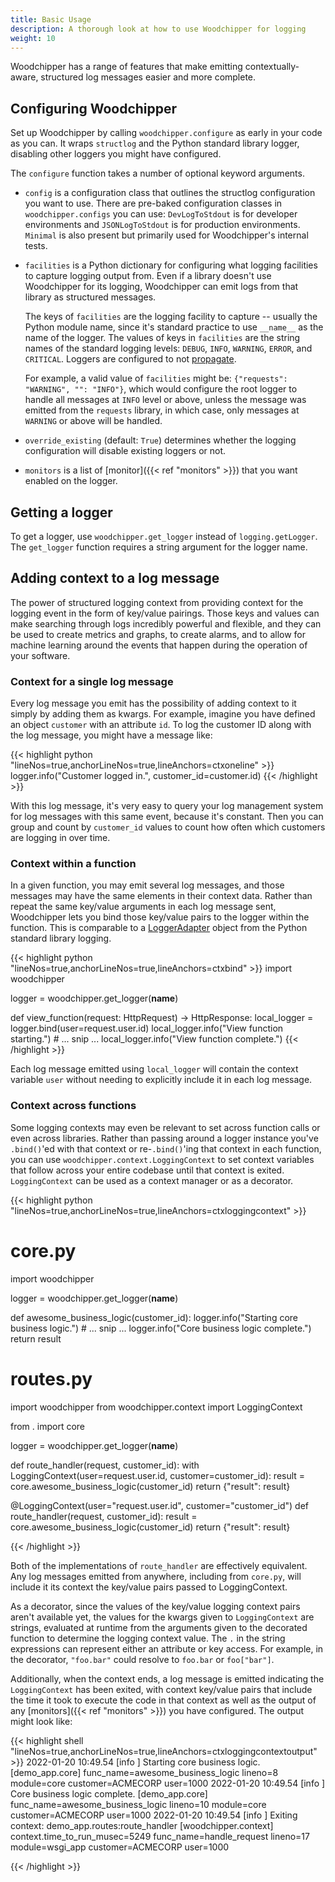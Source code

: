 ```yaml
---
title: Basic Usage
description: A thorough look at how to use Woodchipper for logging
weight: 10
---
```


Woodchipper has a range of features that make emitting contextually-aware, structured log messages easier and
more complete.

## Configuring Woodchipper

Set up Woodchipper by calling `woodchipper.configure` as early in your code as you can. It wraps `structlog` and the
Python standard library logger, disabling other loggers you might have configured.

The `configure` function takes a number of optional keyword arguments.

* `config` is a configuration class that outlines the structlog configuration you want to use. There are pre-baked
  configuration classes in `woodchipper.configs` you can use: `DevLogToStdout` is for developer environments and
  `JSONLogToStdout` is for production environments. `Minimal` is also present but primarily used for Woodchipper's
  internal tests.
* `facilities` is a Python dictionary for configuring what logging facilities to capture logging output from. Even if
  a library doesn't use Woodchipper for its logging, Woodchipper can emit logs from that library as structured
  messages.

  The keys of `facilities` are the logging facility to capture -- usually the Python module name, since
  it's standard practice to use `__name__` as the name of the logger. The values of keys in `facilities` are the
  string names of the standard logging levels: `DEBUG`, `INFO`, `WARNING`, `ERROR`, and `CRITICAL`. Loggers are
  configured to not [propagate](https://docs.python.org/3/library/logging.html#logging.Logger.propagate).

  For example, a valid value of `facilities` might be: `{"requests": "WARNING", "": "INFO"}`, which would configure
  the root logger to handle all messages at `INFO` level or above, unless the message was emitted from the
  `requests` library, in which case, only messages at `WARNING` or above will be handled.
* `override_existing` (default: `True`) determines whether the logging configuration will disable existing loggers
  or not.
* `monitors` is a list of [monitor]({{< ref "monitors" >}}) that you want enabled on the logger.

## Getting a logger

To get a logger, use `woodchipper.get_logger` instead of `logging.getLogger`. The `get_logger` function requires a
string argument for the logger name.

## Adding context to a log message

The power of structured logging context from providing context for the logging event in the form of key/value
pairings. Those keys and values can make searching through logs incredibly powerful and flexible, and they can
be used to create metrics and graphs, to create alarms, and to allow for machine learning around the events that
happen during the operation of your software.

### Context for a single log message

Every log message you emit has the possibility of adding context to it simply by adding them as kwargs. For example,
imagine you have defined an object `customer` with an attribute `id`. To log the customer ID along with the log
message, you might have a message like:

{{< highlight python "lineNos=true,anchorLineNos=true,lineAnchors=ctxoneline" >}}
logger.info("Customer logged in.", customer_id=customer.id)
{{< /highlight >}}

With this log message, it's very easy to query your log management system for log messages with this same event,
because it's constant. Then you can group and count by `customer_id` values to count how often which customers are
logging in over time.

### Context within a function

In a given function, you may emit several log messages, and those messages may have the same elements in their
context data. Rather than repeat the same key/value arguments in each log message sent, Woodchipper lets you bind
those key/value pairs to the logger within the function. This is comparable to a
[LoggerAdapter](https://docs.python.org/3/library/logging.html#loggeradapter-objects) object from the Python standard
library logging.

{{< highlight python "lineNos=true,anchorLineNos=true,lineAnchors=ctxbind" >}}
import woodchipper

logger = woodchipper.get_logger(__name__)

def view_function(request: HttpRequest) -> HttpResponse:
    local_logger = logger.bind(user=request.user.id)
    local_logger.info("View function starting.")
    # ... snip ...
    local_logger.info("View function complete.")
{{< /highlight >}}

Each log message emitted using `local_logger` will contain the context variable `user` without needing to explicitly
include it in each log message.

### Context across functions

Some logging contexts may even be relevant to set across function calls or even across libraries. Rather than passing
around a logger instance you've `.bind()`'ed with that context or re-`.bind()`'ing that context in each function, you
can use `woodchipper.context.LoggingContext` to set context variables that follow across your entire codebase until
that context is exited. `LoggingContext` can be used as a context manager or as a decorator.

{{< highlight python "lineNos=true,anchorLineNos=true,lineAnchors=ctxloggingcontext" >}}

# core.py
import woodchipper

logger = woodchipper.get_logger(__name__)

def awesome_business_logic(customer_id):
    logger.info("Starting core business logic.")
    # ... snip ...
    logger.info("Core business logic complete.")
    return result


# routes.py
import woodchipper
from woodchipper.context import LoggingContext

from . import core

logger = woodchipper.get_logger(__name__)

def route_handler(request, customer_id):
    with LoggingContext(user=request.user.id, customer=customer_id):
        result = core.awesome_business_logic(customer_id)
        return {"result": result}


@LoggingContext(user="request.user.id", customer="customer_id")
def route_handler(request, customer_id):
    result = core.awesome_business_logic(customer_id)
    return {"result": result}

{{< /highlight >}}

Both of the implementations of `route_handler` are effectively equivalent. Any log messages emitted from anywhere,
including from `core.py`, will include it its context the key/value pairs passed to LoggingContext.

As a decorator, since the values of the key/value logging context pairs aren't available yet, the values for the
kwargs given to `LoggingContext` are strings, evaluated at runtime from the arguments given to the decorated function
to determine the logging context value. The `.` in the string expressions can represent either an attribute or key
access. For example, in the decorator, `"foo.bar"` could resolve to `foo.bar` or `foo["bar"]`.

Additionally, when the context ends, a log message is emitted indicating the `LoggingContext` has been exited, with
context key/value pairs that include the time it took to execute the code in that context as well as the output of
any [monitors]({{< ref "monitors" >}}) you have configured. The output might look like:

{{< highlight shell "lineNos=true,anchorLineNos=true,lineAnchors=ctxloggingcontextoutput" >}}
2022-01-20 10:49.54 [info     ] Starting core business logic.  [demo_app.core] func_name=awesome_business_logic lineno=8 module=core customer=ACMECORP user=1000
2022-01-20 10:49.54 [info     ] Core business logic complete.  [demo_app.core] func_name=awesome_business_logic lineno=10 module=core customer=ACMECORP user=1000
2022-01-20 10:49.54 [info     ] Exiting context: demo_app.routes:route_handler [woodchipper.context] context.time_to_run_musec=5249 func_name=handle_request lineno=17 module=wsgi_app customer=ACMECORP user=1000

{{< /highlight >}}
